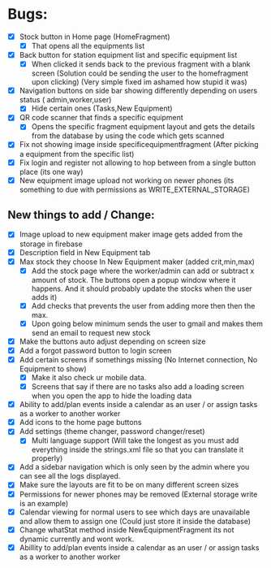 # Bugs:

- [x] Stock button in Home page  (HomeFragment)
    - [x] That opens all the equipments list
- [x] Back button for station equipment list and specific equipment list
    - [x] When clicked it sends back to the previous fragment with a blank screen (Solution could be
      sending the user to the homefragment upon clicking) (Very simple fixed im ashamed how stupid
      it was)
- [x] Navigation buttons on side bar showing differently depending on users status (
  admin,worker,user)
    - [x] Hide certain ones (Tasks,New Equipment)
- [x] QR code scanner that finds a specific equipment
    - [x] Opens the specific fragment equipment layout and gets the details from the database by
      using the code which gets scanned
- [x] Fix not showing image inside specificequipmentfragment (After picking a equipment from the
  specific list)
- [x] Fix login and register not allowing to hop between from a single button place (its one way)
- [x] New equipment image upload not working on newer phones (its something to due with permissions
  as WRITE_EXTERNAL_STORAGE)

## New things to add / Change:

- [x] Image upload to new equipment maker image gets added from the storage in firebase
- [x] Description field in New Equipment tab
- [x] Max stock they choose In New Equipment maker (added crit,min,max)
    - [x] Add the stock page where the worker/admin can add or subtract x amount of stock. The
      buttons open a popup window where it happens. And it should probably update the stocks when
      the user adds it)
    - [x] Add checks that prevents the user from adding more then then the max.
    - [x] Upon going below minimum sends the user to gmail and makes them send an email to request
      new stock
- [x] Make the buttons auto adjust depending on screen size
- [x] Add a forgot password button to login screen
- [x] Add certain screens if somethings missing (No Internet connection, No Equipment to show)
    - [x] Make it also check ur mobile data.
    - [x] Screens that say if there are no tasks also add a loading screen when you open the app to
      hide the loading data
- [x] Ability to add/plan events inside a calendar as an user / or assign tasks as a worker to
  another worker
- [x] Add icons to the home page buttons
- [x] Add settings (theme changer, password changer/reset)
    - [x] Multi language support (Will take the longest as you must add everything inside the
      strings.xml file so that you can translate it properly)
- [x] Add a sidebar navigation which is only seen by the admin where you can see all the logs
  displayed.
- [x] Make sure the layouts are fit to be on many different screen sizes
- [x] Permissions for newer phones may be removed (External storage write is an example)
- [x] Calendar viewing for normal users to see which days are unavailable and allow them to assign
  one (Could just store it inside the database)
- [x] Change whatStat method inside NewEquipmentFragment its not dynamic currently and wont work.
- [x] Abillity to add/plan events inside a calendar as an user / or assign tasks as a worker to
  another worker